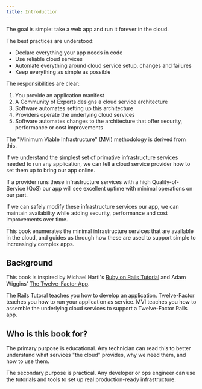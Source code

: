```yaml
---
title: Introduction
---
```


The goal is simple: take a web app and run it forever in the cloud.

The best practices are understood:

* Declare everything your app needs in code
* Use reliable cloud services
* Automate everything around cloud service setup, changes and failures
* Keep everything as simple as possible

The responsibilities are clear:

1. You provide an application manifest
2. A Community of Experts designs a cloud service architecture
4. Software automates setting up this architecture
3. Providers operate the underlying cloud services
4. Software automates changes to the architecture that offer security, performance or cost improvements

The "Minimum Viable Infrastructure" (MVI) methodology is derived from this.

If we understand the simplest set of primative infrastructure services needed to run any application, we can tell a cloud service provider how to set them up to bring our app online.

If a provider runs these infrastructure services with a high Quality-of-Service (QoS) our app will see excellent uptime with minimal operations on our part.

If we can safely modify these infrastructure services our app, we can maintain availability while adding security, performance and cost improvements over time.

This book enumerates the minimal infrastructure services that are available in the cloud, and guides us through how these are used to support simple to increasingly complex apps.

## Background

This book is inspired by Michael Hartl's [Ruby on Rails Tutorial](https://www.railstutorial.org/) and Adam Wiggins' [The Twelve-Factor App](https://12factor.net/).

The Rails Tutoral teaches you how to develop an application. Twelve-Factor teaches you how to run your application as service. MVI teaches you how to assemble the underlying cloud services to support a Twelve-Factor Rails app.

## Who is this book for?

The primary purpose is educational. Any technician can read this to better understand what services "the cloud" provides, why we need them, and how to use them.

The secondary purpose is practical. Any developer or ops engineer can use the tutorials and tools to set up real production-ready infrastructure.
